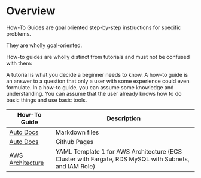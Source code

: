 # Overview

How-To Guides are goal oriented step-by-step instructions for specific problems.

They are wholly goal-oriented.

How-to guides are wholly distinct from tutorials and must not be confused with them:

A tutorial is what you decide a beginner needs to know.
A how-to guide is an answer to a question that only a user with some experience could even formulate.
In a how-to guide, you can assume some knowledge and understanding. You can assume that the user already knows how to do basic things and use basic tools.

| How-To Guide                                         | Description                        |
|------------------------------------------------------|------------------------------------|
| [Auto Docs](Markdown_HowToGuide.md)                  | Markdown files  |
| [Auto Docs](Markdown_HowToGuide.md)                  | Github Pages                 |
| [AWS Architecture](AWS-Cloudformation.md) | YAML Template 1 for AWS Architecture (ECS Cluster with Fargate, RDS MySQL with Subnets, and IAM Role) |   
